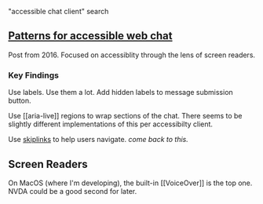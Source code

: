 "accessible chat client" search

## [Patterns for accessible web chat](https://accessibility.blog.gov.uk/2016/12/09/patterns-for-accessible-webchats/)

Post from 2016.
Focused on accessiblity through the lens of screen readers.

### Key Findings
Use labels. Use them a lot.
Add hidden labels to message submission button.

Use [[aria-live]] regions to wrap sections of the chat. There seems to be slightly different implementations of this per accessibilty client.

Use [skiplinks](https://webaim.org/techniques/skipnav/) to help users navigate.
*come back to this.*


## Screen Readers
On MacOS (where I'm developing), the built-in [[VoiceOver]] is the top one.
NVDA could be a good second for later.
